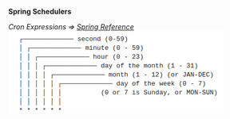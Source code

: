 **Spring Schedulers**

_Cron Expressions => [Spring Reference](https://docs.spring.io/spring-framework/docs/current/reference/html/integration.html#scheduling-cron-expression)_
![img.png](img.png)